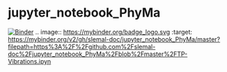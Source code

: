# jupyter_notebook_PhyMa
[![Binder](https://mybinder.org/badge_logo.svg)](https://mybinder.org/v2/gh/slemal-doc/jupyter_notebook_PhyMa/master?filepath=https%3A%2F%2Fgithub.com%2Fslemal-doc%2Fjupyter_notebook_PhyMa%2Fblob%2Fmaster%2FTP-Vibrations.ipynb)
.. image:: https://mybinder.org/badge_logo.svg
 :target: https://mybinder.org/v2/gh/slemal-doc/jupyter_notebook_PhyMa/master?filepath=https%3A%2F%2Fgithub.com%2Fslemal-doc%2Fjupyter_notebook_PhyMa%2Fblob%2Fmaster%2FTP-Vibrations.ipyn
